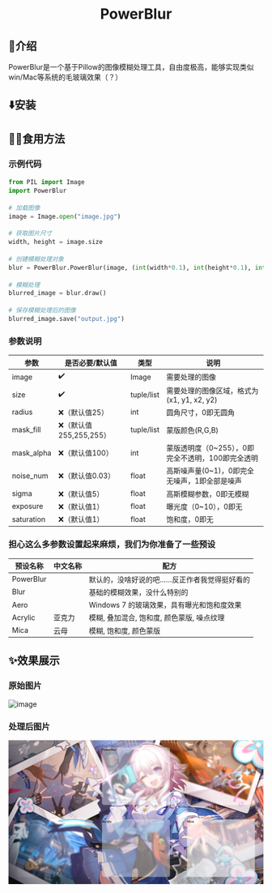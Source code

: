 <h1 align="center">PowerBlur</h1>

## 📖介绍

PowerBlur是一个基于Pillow的图像模糊处理工具，自由度极高，能够实现类似win/Mac等系统的毛玻璃效果（？）

## ⬇️安装


## 🧑‍💻食用方法

### 示例代码
```python
from PIL import Image
import PowerBlur

# 加载图像
image = Image.open("image.jpg")

# 获取图片尺寸
width, height = image.size

# 创建模糊处理对象
blur = PowerBlur.PowerBlur(image, (int(width*0.1), int(height*0.1), int(width*0.9), int(height*0.9)))

# 模糊处理
blurred_image = blur.draw()

# 保存模糊处理后的图像
blurred_image.save("output.jpg")
```

### 参数说明

| 参数         | 是否必要/默认值          | 类型         | 说明                            |
|------------|-------------------|------------|-------------------------------|
| image      | ✔️                | Image      | 需要处理的图像                       |
| size       | ✔️                | tuple/list | 需要处理的图像区域，格式为(x1, y1, x2, y2) |
| radius     | ❌（默认值25）          | int        | 圆角尺寸，0即无圆角                    |
| mask_fill  | ❌（默认值255,255,255） | tuple/list | 蒙版颜色(R,G,B)                   |
| mask_alpha | ❌（默认值100）         | int        | 蒙版透明度（0~255），0即完全不透明，100即完全透明 |
| noise_num  | ❌（默认值0.03）        | float      | 高斯噪声量(0~1)，0即完全无噪声，1即全部是噪声    |
| sigma      | ❌（默认值5）           | float      | 高斯模糊参数，0即无模糊                  |
| exposure   | ❌（默认值1）           | float      | 曝光度（0~10），0即无                 |
| saturation | ❌（默认值1）           | float      | 饱和度，0即无                       |

### 担心这么多参数设置起来麻烦，我们为你准备了一些预设

| 预设名称      | 中文名称 | 配方                         |
|-----------|------|----------------------------|
| PowerBlur |      | 默认的，没啥好说的吧……反正作者我觉得挺好看的    |
| Blur      |      | 基础的模糊效果，没什么特别的             |
| Aero      |      | Windows 7 的玻璃效果，具有曝光和饱和度效果 |
| Acrylic   | 亚克力  | 模糊, 叠加混合, 饱和度, 颜色蒙版, 噪点纹理  |
| Mica      | 云母   | 模糊, 饱和度, 颜色蒙版              |




## ✨效果展示

### 原始图片
![image](test.png)
### 处理后图片
![image](test_output.png)